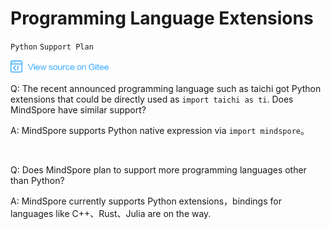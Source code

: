 ﻿# Programming Language Extensions

`Python` `Support Plan`

<a href="https://gitee.com/mindspore/docs/blob/master/docs/faq/source_en/programming_language_extensions.md" target="_blank"><img src="./_static/logo_source.png"></a>

Q: The recent announced programming language such as taichi got Python extensions that could be directly used as `import taichi as ti`. Does MindSpore have similar support?

A: MindSpore supports Python native expression via `import mindspore`。

<br/>

Q: Does MindSpore plan to support more programming languages other than Python?

A: MindSpore currently supports Python extensions，bindings for languages like C++、Rust、Julia are on the way.